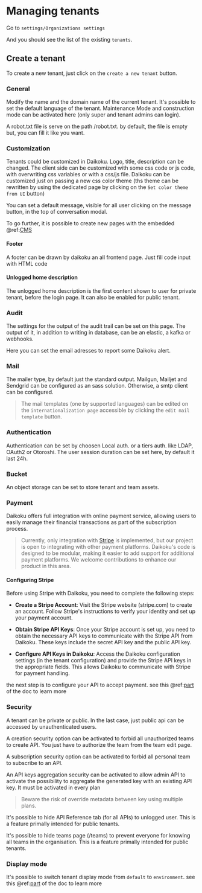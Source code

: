 # Managing tenants

Go to `settings/Organizations settings`

And you should see the list of the existing `tenants`.

## Create a tenant

To create a new tenant, just click on the `create a new tenant` button.

### General

Modify the name and the domain name of the current tenant.
It's possible to set the default language of the tenant.
Maintenance Mode and construction mode can be activated here (only super and tenant admins can login).

A robot.txt file is serve on the path /robot.txt. by default, the file is empty but, you can fill it like you want.


### Customization

Tenants could be customized in Daikoku.
Logo, title, description can be changed.
The client side can be customized with some css code or js code, with overwriting css variables or with a css/js file.
Daikoku can be customized just on passing a new css color theme (ths theme can be rewritten by using the dedicated page by clicking on the `Set color theme from UI` button)

You can set a default message, visible for all user clicking on the message button, in the top of conversation modal.

To go further, it is possible to create new pages with the embedded @ref:[CMS](../tenantusage/6-cms.md)

#### Footer

A footer can be drawn by daikoku an all frontend page. Just fill code input with HTML code

#### Unlogged home description
The unlogged home description is the first content shown to user for private tenant, before the login page.
It can also be enabled for public tenant.

### Audit

The settings for the output of the audit trail can be set on this page.
The output of it, in addition to writing in database, can be an elastic, a kafka or webhooks.

Here you can set the email adresses to report some Daikoku alert.

### Mail
The mailer type, by default just the standard output.
Mailgun, Mailjet and Sendgrid can be configured as an sass solution.
Otherwise, a smtp client can be configured.

> The mail templates (one by supported languages) can be edited on the `internationalization page` accessible by clicking the `edit mail template` button.


### Authentication


Authentication can be set by choosen Local auth. or a tiers auth. like LDAP, OAuth2 or Otoroshi.
The user session duration can be set here, by default it last 24h.

### Bucket
An object storage can be set to store tenant and team assets.

### Payment

Daikoku offers full integration with online payment service, allowing users to easily manage their financial transactions as part of the subscription process.

> Currently, only integration with [Stripe](https://stripe.com) is implemented, but our project is open to integrating with other payment platforms. Daikoku's code is designed to be modular, making it easier to add support for additional payment platforms. We welcome contributions to enhance our product in this area.

#### Configuring Stripe

Before using Stripe with Daikoku, you need to complete the following steps:

* **Create a Stripe Account**: Visit the Stripe website (stripe.com) to create an account. Follow Stripe's instructions to verify your identity and set up your payment account.

* **Obtain Stripe API Keys**: Once your Stripe account is set up, you need to obtain the necessary API keys to communicate with the Stripe API from Daikoku. These keys include the secret API key and the public API key.

* **Configure API Keys in Daikoku**: Access the Daikoku configuration settings (in the tenant configuration) and provide the Stripe API keys in the appropriate fields. This allows Daikoku to communicate with Stripe for payment handling.

the next step is to configure your API to accept payment. see this @ref:[part](../producerusage/1-apis.md) of the doc to learn more

### Security

A tenant can be private or public. In the last case, just public api can be accessed by unauthenticated users.

A creation security option can be activated to forbid all unauthorized teams to create API. You just have to authorize the team from the team edit page.

A subscription security option can be activated to forbid all personal team to subscribe to an API.

An API keys aggregation security can be activated to allow admin API to activate the possibility to aggregate the generated key with an existing API key. It must be activated in every plan

> Beware the risk of override metadata between key using multiple plans. 

It's possible to hide API Reference tab (for all APIs) to unlogged user. This is a feature primally intended for public tenants.

It's possible to hide teams page (/teams) to prevent everyone for knowing all teams in the organisation. This is a feature primally intended for public tenants.

### Display mode

It's possible to switch tenant display mode from `default` to `environment`.
see this @ref:[part](../tenantusage/5.5-display.md) of the doc to learn more

